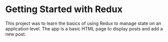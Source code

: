 # Getting Started with Redux
This project was to learn the basics of using Redux to manage state on an application level. The app is a basic HTML page to display posts and add a new post.
